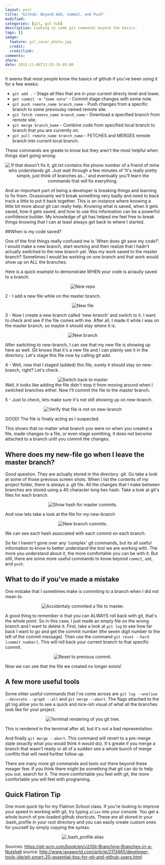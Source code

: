 ```yaml
---
layout: post
title: "Github: Beyond Add, Commit, and Push"
modified:
categories: [git, git hub]
description: Looking at some git commands beyond the basics. 
tags: []
image:
  feature: git_cover_photo.jpg
  credit: 
  creditlink: 
comments:
share:
date: 2015-11-06T13:35:19-05:00
---
```

It seems that most people know the basics of github if you've been using it for a few weeks:

- `git add .` - Stage all files that are in your current directy level and lower.
- `get commit -m "Some note"` - Commit stage changes with some note.
- `git push remote_name branch_name` - Push changes from a specific branch to some previoulsy named remote site.
- `git fetch remote_name branch_name` - Download a specified branch from remote site.
- `git merge branch_bame` - Combine code from specified local branch to branch that you are currently on.
- `git pull remote_name branch_name` - FETCHES and MERGES remote branch into current local branch. 

These commands are greate to know but they aren't the most helpful when things start going wrong:

<div align='center'>
<img src="http://imgs.xkcd.com/comics/git.png" title="If that doesn't fix it, git.txt contains the phone number of a friend of mine who understands git. Just wait through a few minutes of 'It's really pretty simple, just think of branches as...' and eventually you'll learn the commands that will fix everything." alt_text="XKCD-1597">
</div>

And an important part of being a developer is breaking things and learning to fix them. Ocassioanly we'll break something very badly and need to back track a little to put it back together. This is an instance where knowing a little bit more about git can really help. Knowing what is saved, when it gets saved, how it gets saved, and how to use this information can be a powerful confidence builder. My knowledge of git has helped me feel free to break things knowing that I can at least always get back to where I started. 

##When is my code saved?

One of the first things really confused me is 'When does git save my code?'. I would make a new branch, start working and then realize that I hadn't actually switched to the new branch yet. Was my work saved to the master branch? Sometimes I would be working on one branch and that work would show up on ALL the branches. 

Here is a quick example to demonstrate WHEN your code is actaully saved to a branch. 

<div align='center'>
<img src="/images/2015-11-06-git-hub/img1-new-repo.png" title="New repo" alt_text="New repo">
</div>

2 - I add a new file while on the master branch. 

<div align='center'>
<img src="/images/2015-11-06-git-hub/img2-new-file.png" title="New file" alt_text="New file">
</div>

3 - Now I create a new branch called 'new-branch' and switch to it. I want to check and see if the file comes with me. After all, I made it while I was on the master branch, so maybe it should stay where it is. 

<div align='center'>
<img src="/images/2015-11-06-git-hub/img3-new-branch.png" title="New branch" alt_text="New branch">
</div>

After switching to new-branch, I can see that my new file is showing up here as well. Git knows that it's a new file and I can plainly see it in the directory. Let's stage this file now by calling git add.

4 - Well, now that I staged (added) this file, surely it should stay on new-branch, right? Let's check. 
<div align='center'>
<img src="/images/2015-11-06-git-hub/img4-commit-to-master.png" title="Switch back to master" alt_text="Switch back to master">
</div>
Well, it looks like adding the file didn't stop it from moving around when I switched branches either. Now I'll commit the file to the master branch. 

5 - Just to check, lets make sure it's not still showing up on new-branch.
<div align='center'>
<img src="/images/2015-11-06-git-hub/img5-check-branch.png" title="Verify that file is not on new-branch" alt_text="Verify that file is not on new-branch">
</div>

GOOD! The file is finally acting as I suspected. 

This shows that no matter what branch you were on when you created a file, made changes to a file, or even stage somthing, it does not become attached to a branch until you commit the changes. 

## Where does my new-file go when I leave the master branch?

Good question. They are actually stored in the directory .git. Go take a look at some of those previous screen shots. When I list the contents of my project folder, there is always a .git file. All the changes that I make between branches are stored using a 40 character long hex hash. Take a look at git's files for each branch.

<div align='center'>
<img src="/images/2015-11-06-git-hub/img6-master-commits.png" title="Show hash for master commits." alt_text="Show hash for master commits.">
</div>

And now lets take a look at the file for my new-branch

<div align='center'>
<img src="/images/2015-11-06-git-hub/img7-new-branch-commits.png" title="New branch commits." alt_text="New branch commits.">
</div>

We can see each hash associated with each commit on each branch. 

So far I haven't gone over any 'complex' git commands, but its all useful information to know to better understand the tool we are working with. The more you understand about it, the more comfortable you can be with it. But still, there are some more useful commands to know beyond `commit`, `add`, and `push`. 

## What to do if you've made a mistake

One mistake that I sometimes make is commiting to a branch when I did not mean to. 

<div align='center'>
<img src="/images/2015-11-06-git-hub/img8-commit-file-to-master.png" title="Accidentaly commited a file to master." alt_text="Accidentaly commited a file to master.">
</div>

A good thing to remember is that you can ALWAYS roll back with git, that's the whole point. So in this case, I just made an empty file on the wrong branch and I want to delete it. First, take a look at `git log` to see how far back I want to go and get the commit number (the seven digit number to the left of the commit message). Then use the command `git reset --hard [commit number]`. This will roll back your current branch to that specific commit. 

<div align='center'>
<img src="/images/2015-11-06-git-hub/img9-git-reset.png" title="Reset to previous commit." alt_text="Reset to previous commit.">
</div>

Now we can see that the file we created no longer exists!

## A few more useful tools

Some ohter useful commands that I've come across are `git log --oneline --decorate --graph --all` and `git merge --abort`. The flags attached to the git log allow you to see a quick and nice-ish visual of what all the branches look like for your project. 

<div align='center'>
<img src="/images/2015-11-06-git-hub/img10-tree.png" title="Terminal rendering of you git tree." alt_text="Terminal rendering of you git tree.">
</div>

This is rendered in the terminal after all, but it's not a bad representation. 

And finally `git merge --abort`. This command will revert to a pre-merge state (exactly what you would think it would do). It's greate if you merge a branch that wasn't ready or all of a sudden see a whole bunch of merge conflits that will need further follow up.

There are many more git commands and tools out there beyond these meager few. If you think there might be something that git can do to help you out, search for it. The more comfortable you feel with git, the more comfortable you will feel with programing. 

## Quick Flatiron Tip
One more quick tip for my Flatiron School class. If you're looking to improve your speed in working with git, try typing `alias` into your console. You get a whole bunch of pre-loaded github shortcuts. These are all stored in your .bash_profile in your root directory and you can easily create custom ones for yourself by simply copying the syntax. 

<div align='center'>
<img src="/images/2015-11-06-git-hub/img11-git-shortcuts.png" title=".bash_profile alias" alt_text=".bash_profile alias">
</div>

Sources:
https://git-scm.com/book/en/v2/Git-Branching-Branches-in-a-Nutshell
source: http://www.javaworld.com/article/2113465/developer-tools-ide/git-smart-20-essential-tips-for-git-and-github-users.html